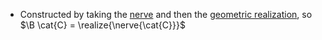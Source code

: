 - Constructed by taking the [nerve](nerve) and then the [geometric realization](geometric%20realization.md), so $\B \cat{C} = \realize{\nerve{\cat{C}}}$